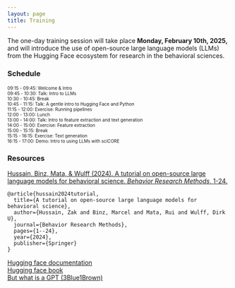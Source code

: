 ```yaml
---
layout: page
title: Training
---
```


The one-day training session will take place **Monday, February 10th, 2025,** and will introduce the use of open-source large language models (LLMs) from the Hugging Face ecosystem for research in the behavioral sciences. 

### Schedule

<font style="font-size:10">
09:15 - 09:45: Welcome & Intro<br>
09:45 - 10:30: Talk: Intro to LLMs<br>
10:30 - 10:45: Break<br>
10:45 - 11:15: Talk: A gentle intro to Hugging Face and Python<br>
11:15 - 12:00: Exercise: Running pipelines<br>
12:00 - 13:00: Lunch<br>
13:00 - 14:00: Talk: Intro to feature extraction and text generation<br>
14:00 - 15:00: Exercise: Feature extraction<br>
15:00 - 15:15: Break<br>
15:15 - 16:15: Exercise: Text generation<br>
16:15 - 17:00: Demo: Intro to using LLMs with sciCORE<br>
</font>

### Resources

<a href="https://doi.org/10.3758/s13428-024-02455-8">Hussain, Binz, Mata, & Wulff (2024). A tutorial on open-source large language models for behavioral science. *Behavior Research Methods*, 1-24.
</a>
```
@article{hussain2024tutorial,
  title={A tutorial on open-source large language models for behavioral science},
  author={Hussain, Zak and Binz, Marcel and Mata, Rui and Wulff, Dirk U},
  journal={Behavior Research Methods},
  pages={1--24},
  year={2024},
  publisher={Springer}
}
```

<a href="https://huggingface.co/docs">Hugging face documentation<br>
<a href="https://transformersbook.com/">Hugging face book</a><br>
<a href="https://www.youtube.com/watch?v=wjZofJX0v4M&list=PLZHQObOWTQDNU6R1_67000Dx_ZCJB-3pi&index=5">But what is a GPT (3Blue1Brown)</a><br>

